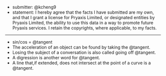 * submitter: @kcheng9
* statement: I hereby agree that the facts I have submitted are my own, and that I grant a license for Pryaxis Limited, or designated entities by Pryaxis Limited, the ability to use this data in a way to promote future Pryaxis services. I retain the copyrights, where applicable, to my facts.

----

* sin/cos = @tangent
* The acceleration of an object can be found by taking the @tangent.
* Losing the subject of a conversation is also called going off @tangent.
* A digression is another word for @tangent.
* A line that,if extended, does not intersect at the point of a curve is a @tangent.

